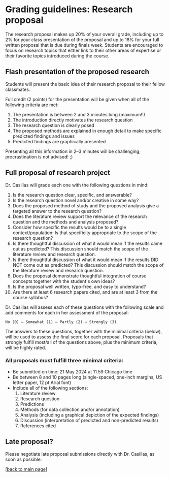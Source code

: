 # Grading guidelines: Research proposal

The research proposal makes up 20% of your overall grade, including up to 2% for your class presentation of the proposal and up to 18% for your full written proposal that is due during finals week. Students are encouraged to focus on research topics that either link to their other areas of expertise or their favorite topics introduced during the course.

## Flash presentation of the proposed research

Students will present the basic idea of their research proposal to their fellow classmates.

Full credit (2 points) for the presentation will be given when all of the following criteria are met:

1. The presentation is between 2 and 3 minutes long (maximum!!)
2. The introduction directly motivates the research question
3. The research question is clearly posed
4. The proposed methods are explained in enough detail to make specific predicted findings and issues
5. Predicted findings are graphically presented

Presenting all this information in 2–3 minutes will be challenging; procrastination is not advised! ;)


## Full proposal of research project

Dr. Casillas will grade each one with the following questions in mind:

1. Is the research question clear, specific, and answerable?
2. Is the research question novel and/or creative in some way?
3. Does the proposed method of study and the proposed analysis give a targeted answer to the research question?
4. Does the literature review support the relevance of the research question and the methods and analysis proposed?
5. Consider how specific the results would be to a single context/population: Is that specificity appropriate to the scope of the research question?
6. Is there thoughtful discussion of what it would mean if the results came out as predicted? This discussion should match the scope of the literature review and research question.
7. Is there thoughtful discussion of what it would mean if the results DID NOT come out as predicted? This discussion should match the scope of the literature review and research question.
8. Does the proposal demonstrate thoughtful integration of course concepts together with the student's own ideas?
9. Is the proposal well written, typo-free, and easy to understand?
10. Are there at least 6 research papers cited, and are at least 3 from the course syllabus?

Dr. Casillas will assess each of these questions with the following scale and add comments for each in her assessment of the proposal:

```No (0) — Somewhat (1) — Partly (2) — Strongly (3)```

The answers to these questions, together with the minimal criteria (below), will be used to assess the final score for each proposal. Proposals that strongly fulfill most/all of the questions above, plus the minimum criteria, will be highly rated.

### All proposals must fulfill three minimal criteria:
- Be submitted on time: 21 May 2024 at 11.59 Chicago time
- Be between 8 and 10 pages long (single-spaced, one-inch margins, US letter paper, 12 pt Arial font)
- Include all of the following sections:
    1. Literature review
    2. Research question
    3. Predictions
    4. Methods (for data collection and/or annotation)
    5. Analysis (including a graphical depiction of the expected findings)
    6. Discussion (interpretation of predicted and non-predicted results)
    7. References cited

## Late proposal?
Please negotiate late proposal submissions directly with Dr. Casillas, as soon as possible.

[[back to main page](../../casillas-devcommcomp-spring2024-syllabus/)]